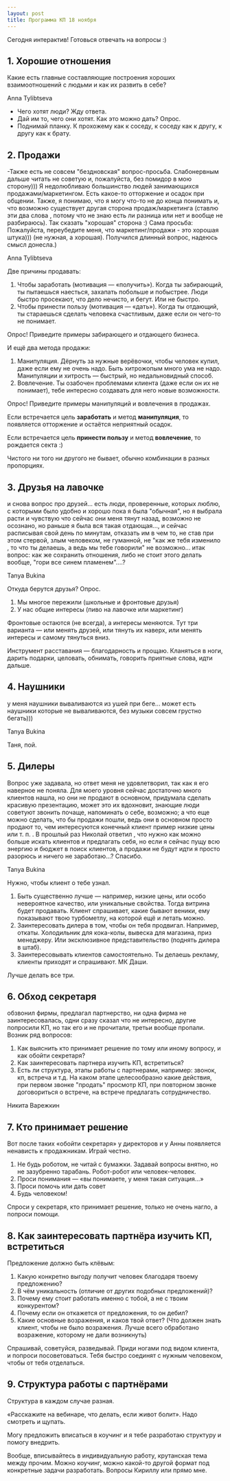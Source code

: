 ```yaml
---
layout: post
title: Программа КП 18 ноября
---
```


Сегодня интерактив! Готовься отвечать на вопросы :)

## 1. Хорошие отношения

Какие есть главные составляющие построения хороших взаимоотношений с людьми и как их развить в себе?

Anna Tylibtseva

- Чего хотят люди? Жду ответа.
- Дай им то, чего они хотят. Как это можно дать? Опрос.
- Поднимай планку. К прохожему как к соседу, к соседу как к другу, к другу как к брату.

## 2. Продажи

-Также есть не совсем "бездновская" вопрос-просьба. Слабонервным дальше читать не советую и, пожалуйста, без помидор в мою сторону))) Я недолюбливаю большинство людей занимающихся продажами/маркетингом. Есть какое-то отторжение и осадок при общении. Также, я понимаю, что я могу что-то не до конца понимать и, что возможно существует другая сторона продаж/маркетинга (ставлю эти два слова , потому что не знаю есть ли разница или нет и вообще не разбираюсь). Так сказать "хорошая" сторона :) Сама просьба: Пожалуйста, переубедите меня, что маркетинг/продажи - это хорошая штука))) (не нужная, а хорошая). Получился длинный вопрос, надеюсь смысл донесла.)

Anna Tylibtseva

Две причины продавать:

1. Чтобы заработать (мотивация — «получить»). Когда ты забирающий, ты пытаешься наесться, захапать побольше и побыстрее. Люди быстро просекают, что дело нечисто, и бегут. Или не быстро.
2. Чтобы принести пользу (мотивация — «дать»). Когда ты отдающий, ты стараешься сделать человека счастливым, даже если он чего-то не понимает.

Опрос! Приведите примеры забирающего и отдающего бизнеса.

И ещё два метода продажи:

1. Манипуляция. Дёрнуть за нужные верёвочки, чтобы человек купил, даже если ему не очень надо. Быть хитрожопым много ума не надо. Манипуляции и хитрость — быстрый, но недальновидный способ.
2. Вовлечение. Ты озабочен проблемами клиента (даже если он их не понимает), тебе интересно создавать для него новые возможности.

Опрос! Приведите примеры манипуляций и вовлечения в продажах.

Если встречается цель **заработать** и метод **манипуляция**, то появляется отторжение и остаётся неприятный осадок.

Если встречается цель **принести пользу** и метод **вовлечение**, то рождается секта :)

Чистого ни того ни другого не бывает, обычно комбинации в разных пропорциях.

## 3. Друзья на лавочке

и снова вопрос про друзей... есть люди, проверенные, которых люблю, с которыми было удобно и хорошо пока я была "обычная", но я выбрала расти и чувствую что сейчас они меня тянут назад, возможно не осознано, но раньше я была вся такая отдающая..., и сейчас расписывая свой день по минутам, отказать им в чем то, не став при этом стервой, злым человеком, не гуманной, не "как же тебя изменило , то что ты делаешь, а ведь мы тебе говорили" не возможно... итак вопрос: как же сохранить отношения, либо не стоит этого делать вообще, "гори все синем пламенем"....?

Tanya Bukina

Откуда берутся друзья? Опрос.

1. Мы многое пережили (школьные и фронтовые друзья)
2. У нас общие интересы (пиво на лавочке или маркетинг)

Фронтовые остаются (не всегда), а интересы меняются. Тут три варианта — или менять друзей, или тянуть их наверх, или менять интересы и самому тянуться вниз.

Инструмент расставания — благодарность и прощаю. Кланяться в ноги, дарить подарки, целовать, обнимать, говорить приятные слова, идти дальше.

## 4. Наушники

у меня наушники вываливаются из ушей при беге... может есть наушники которые не вываливаются, без музыки совсем грустно бегать)))

Tanya Bukina

Таня, пой.

## 5. Дилеры

Вопрос уже задавала, но ответ меня не удовлетворил, так как я его наверное не поняла. Для моего уровня сейчас достаточно много клиентов нашла, но они не продают в основном, придумала сделать красивую презентацию, может это их вдохновит, знающие люди советуют звонить почаще, напоминать о себе, возможно; а что еще можно сделать, что бы продажи пошли, ведь они в основном просто продают то, чем интересуются конечный клиент пример низкие цены или т. п. . В прошлый раз Николай ответил , что нужно как можно больше искать клиентов и предлагать себя, но если я сейчас пущу всю энергию и бюджет в поиск клиентов, а продажи не будут идти я просто разорюсь и ничего не заработаю...? Спасибо.

Tanya Bukina

Нужно, чтобы клиент о тебе узнал.

1. Быть существенно лучше — например, низкие цены, или особо невероятное качество, или уникальные свойства. Тогда витрина будет продавать. Клиент спрашивает, какие бывают веники, ему показывают твою турбометлу, на которой ещё и летать можно.
2. Заинтересовать дилера в том, чтобы он тебя продвигал. Например, откаты. Холодильник для кока-колы, вывеска для магазина, приз менеджеру. Или эксклюзивное представительство (поднять дилера в штаб).
3. Заинтересовывать клиентов самостоятельно. Ты делаешь рекламу, клиенты приходят и спрашивают. МК Даши.

Лучше делать все три.

## 6. Обход секретаря

обзвонил фирмы, предлагал партнерство, ни одна фирма не заинтересовалась, одни сразу сказал что не интересно, другие попросили КП, но так его и не прочитали, третьи вообще пропали. Возник ряд вопросов:
1) Как выяснить кто принимает решение по тому или иному вопросу, и как обойти секретаря?
2) Как заинтересовать партнера изучить КП, встретиться?
3) Есть ли структура, этапы работы с партнерами, например: звонок, кп, встреча и т.д. На каком этапе целесообразно какие действия, при первом звонке "продать" просмотр КП, при повторном звонке договориться о встрече, на встрече предлагать сотрудничество.

Никита Варежкин

## 7. Кто принимает решение

Вот после таких «обойти секретаря» у директоров и у Анны появляется ненависть к продажникам. Играй честно.

1. Не будь роботом, не читай с бумажки. Задавай вопросы внятно, но не зазубренно тарабань. Робот-робот или человек-человек.
2. Проси понимания — «вы понимаете, у меня такая ситуация...»
3. Проси помочь или дать совет
4. Будь человеком!

Спроси у секретаря, кто принимает решение, только не очень нагло, а попроси помощи.

## 8. Как заинтересовать партнёра изучить КП, встретиться

Предложение должно быть клёвым:

1. Какую конкретно выгоду получит человек благодаря твоему предложению?
2. В чём уникальность (отличие от других подобных предложений)?
3. Почему ему стоит работать именно с тобой, а не с твоим конкурентом?
4. Почему если он откажется от предложения, то он дебил?
5. Какие основные возражения, и каков твой ответ? (Что должен знать клиент, чтобы не было возражения. Лучше всего обработано возражение, которому не дали возникнуть)

Спрашивай, советуйся, разведывай. Приди ногами под видом клиента, и попроси посоветоваться. Тебя быстро соединят с нужным человеком, чтобы от тебя отделаться.

## 9. Структура работы с партнёрами

Структура в каждом случае разная.

«Расскажите на вебинаре, что делать, если живот болит». Надо смотреть и щупать.

Могу предложить вписаться в коучинг и я тебе разработаю структуру и помогу внедрить.

Вообще, вписывайтесь в индивидуальную работу, крутанская тема между прочим. Можно коучинг, можно какой-то другой формат под конкретные задачи разработать. Вопросы Кириллу или прямо мне.
